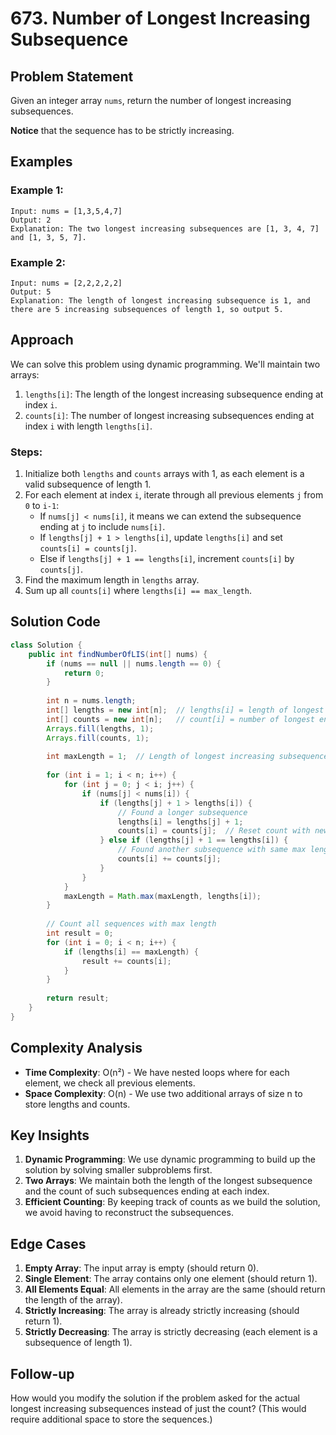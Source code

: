 # 673. Number of Longest Increasing Subsequence

## Problem Statement
Given an integer array `nums`, return the number of longest increasing subsequences.

**Notice** that the sequence has to be strictly increasing.

## Examples

### Example 1:
```
Input: nums = [1,3,5,4,7]
Output: 2
Explanation: The two longest increasing subsequences are [1, 3, 4, 7] and [1, 3, 5, 7].
```

### Example 2:
```
Input: nums = [2,2,2,2,2]
Output: 5
Explanation: The length of longest increasing subsequence is 1, and there are 5 increasing subsequences of length 1, so output 5.
```

## Approach
We can solve this problem using dynamic programming. We'll maintain two arrays:
1. `lengths[i]`: The length of the longest increasing subsequence ending at index `i`.
2. `counts[i]`: The number of longest increasing subsequences ending at index `i` with length `lengths[i]`.

### Steps:
1. Initialize both `lengths` and `counts` arrays with 1, as each element is a valid subsequence of length 1.
2. For each element at index `i`, iterate through all previous elements `j` from `0` to `i-1`:
   - If `nums[j] < nums[i]`, it means we can extend the subsequence ending at `j` to include `nums[i]`.
   - If `lengths[j] + 1 > lengths[i]`, update `lengths[i]` and set `counts[i] = counts[j]`.
   - Else if `lengths[j] + 1 == lengths[i]`, increment `counts[i]` by `counts[j]`.
3. Find the maximum length in `lengths` array.
4. Sum up all `counts[i]` where `lengths[i] == max_length`.

## Solution Code
```java
class Solution {
    public int findNumberOfLIS(int[] nums) {
        if (nums == null || nums.length == 0) {
            return 0;
        }
        
        int n = nums.length;
        int[] lengths = new int[n];  // lengths[i] = length of longest ending in nums[i]
        int[] counts = new int[n];   // count[i] = number of longest ending in nums[i]
        Arrays.fill(lengths, 1);
        Arrays.fill(counts, 1);
        
        int maxLength = 1;  // Length of longest increasing subsequence
        
        for (int i = 1; i < n; i++) {
            for (int j = 0; j < i; j++) {
                if (nums[j] < nums[i]) {
                    if (lengths[j] + 1 > lengths[i]) {
                        // Found a longer subsequence
                        lengths[i] = lengths[j] + 1;
                        counts[i] = counts[j];  // Reset count with new length
                    } else if (lengths[j] + 1 == lengths[i]) {
                        // Found another subsequence with same max length
                        counts[i] += counts[j];
                    }
                }
            }
            maxLength = Math.max(maxLength, lengths[i]);
        }
        
        // Count all sequences with max length
        int result = 0;
        for (int i = 0; i < n; i++) {
            if (lengths[i] == maxLength) {
                result += counts[i];
            }
        }
        
        return result;
    }
}
```

## Complexity Analysis
- **Time Complexity**: O(n²) - We have nested loops where for each element, we check all previous elements.
- **Space Complexity**: O(n) - We use two additional arrays of size n to store lengths and counts.

## Key Insights
1. **Dynamic Programming**: We use dynamic programming to build up the solution by solving smaller subproblems first.
2. **Two Arrays**: We maintain both the length of the longest subsequence and the count of such subsequences ending at each index.
3. **Efficient Counting**: By keeping track of counts as we build the solution, we avoid having to reconstruct the subsequences.

## Edge Cases
1. **Empty Array**: The input array is empty (should return 0).
2. **Single Element**: The array contains only one element (should return 1).
3. **All Elements Equal**: All elements in the array are the same (should return the length of the array).
4. **Strictly Increasing**: The array is already strictly increasing (should return 1).
5. **Strictly Decreasing**: The array is strictly decreasing (each element is a subsequence of length 1).

## Follow-up
How would you modify the solution if the problem asked for the actual longest increasing subsequences instead of just the count? (This would require additional space to store the sequences.)